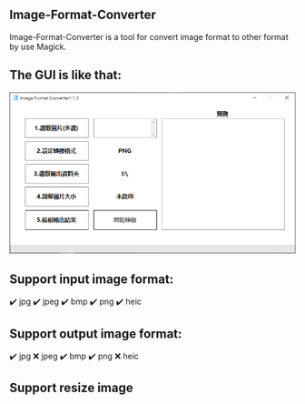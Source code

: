 ## Image-Format-Converter

Image-Format-Converter is a tool for convert image format to other format by use Magick.

## The GUI is like that:
![image](image.png)

## Support input image format:

:heavy_check_mark: jpg
:heavy_check_mark: jpeg
:heavy_check_mark: bmp
:heavy_check_mark: png
:heavy_check_mark: heic

## Support output image format:

:heavy_check_mark: jpg
:x: jpeg
:heavy_check_mark: bmp
:heavy_check_mark: png
:x: heic

## Support resize image
